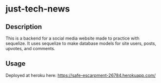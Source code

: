 # just-tech-news

## Description

This is a backend for a social media website made to practice with sequelize. It uses sequelize to make database models for site users, posts, upvotes, and comments.

## Usage

Deployed at heroku here: https://safe-escarpment-26784.herokuapp.com/
